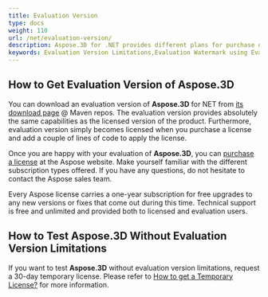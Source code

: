 ```yaml
---
title: Evaluation Version
type: docs
weight: 110
url: /net/evaluation-version/
description: Aspose.3D for .NET provides different plans for purchase or offers a Free Trial and a 30-day Temporary License for evaluation using Licensing and Subscription policies in C#.
keywords: Evaluation Version Limitations,Evaluation Watermark using Evaluation Version.
---
```


## **How to Get Evaluation Version of Aspose.3D**

You can download an evaluation version of **Aspose.3D** for NET from [its download page](https://repository.aspose.com/webapp/#/artifacts/browse/tree/General/repo/com/aspose/aspose-3d) @ Maven repos. The evaluation version provides absolutely the same capabilities as the licensed version of the product. Furthermore, evaluation version simply becomes licensed when you purchase a license and add a couple of lines of code to apply the license.

Once you are happy with your evaluation of **Aspose.3D**, you can [purchase a license](https://purchase.aspose.com) at the Aspose website. Make yourself familiar with the different subscription types offered. If you have any questions, do not hesitate to contact the Aspose sales team.

Every Aspose license carries a one-year subscription for free upgrades to any new versions or fixes that come out during this time. Technical support is free and unlimited and provided both to licensed and evaluation users.

## **How to Test Aspose.3D Without Evaluation Version Limitations**

If you want to test **Aspose.3D** without evaluation version limitations, request a 30-day temporary license. Please refer to [How to get a Temporary License?](https://purchase.aspose.com/temporary-license) for more information.